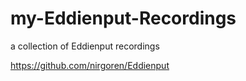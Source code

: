 # my-Eddienput-Recordings
a collection of Eddienput recordings

https://github.com/nirgoren/Eddienput
